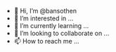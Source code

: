 - 👋 Hi, I’m @bansothen
- 👀 I’m interested in ...
- 🌱 I’m currently learning ...
- 💞️ I’m looking to collaborate on ...
- 📫 How to reach me ...

<!---
bansothen/bansothen is a ✨ special ✨ repository because its `README.md` (this file) appears on your GitHub profile.
You can click the Preview link to take a look at your changes.
--->
